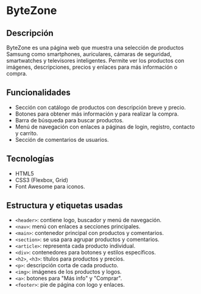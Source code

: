# ByteZone

## Descripción  
ByteZone es una página web que muestra una selección de productos Samsung como smartphones, auriculares, cámaras de seguridad, smartwatches y televisores inteligentes. Permite ver los productos con imágenes, descripciones, precios y enlaces para más información o compra.

## Funcionalidades  
- Sección con catálogo de productos con descripción breve y precio.  
- Botones para obtener más información y para realizar la compra.  
- Barra de búsqueda para buscar productos.  
- Menú de navegación con enlaces a páginas de login, registro, contacto y carrito.  
- Sección de comentarios de usuarios.

## Tecnologías  
- HTML5  
- CSS3 (Flexbox, Grid)  
- Font Awesome para iconos.

## Estructura y etiquetas usadas  
- `<header>`: contiene logo, buscador y menú de navegación.  
- `<nav>`: menú con enlaces a secciones principales.  
- `<main>`: contenedor principal con productos y comentarios.  
- `<section>`: se usa para agrupar productos y comentarios.  
- `<article>`: representa cada producto individual.  
- `<div>`: contenedores para botones y estilos específicos.  
- `<h2>`, `<h3>`: títulos para productos y precios.  
- `<p>`: descripción corta de cada producto.  
- `<img>`: imágenes de los productos y logos.  
- `<a>`: botones para "Más info" y "Comprar".  
- `<footer>`: pie de página con logo y enlaces.